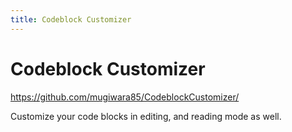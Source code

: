```yaml
---
title: Codeblock Customizer
---
```


# Codeblock Customizer

<https://github.com/mugiwara85/CodeblockCustomizer/>

Customize your code blocks in editing, and reading mode as well.
